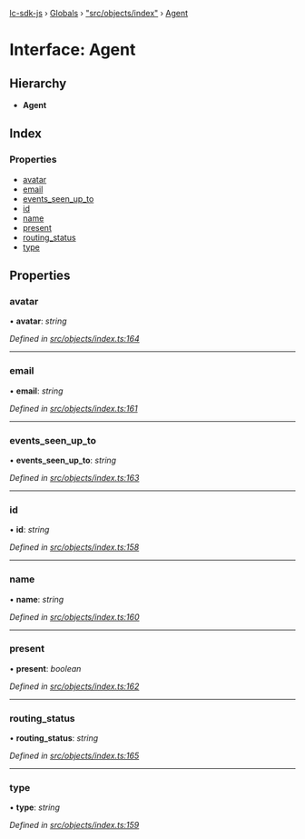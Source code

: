 [lc-sdk-js](../README.md) › [Globals](../globals.md) › ["src/objects/index"](../modules/_src_objects_index_.md) › [Agent](_src_objects_index_.agent.md)

# Interface: Agent

## Hierarchy

* **Agent**

## Index

### Properties

* [avatar](_src_objects_index_.agent.md#avatar)
* [email](_src_objects_index_.agent.md#email)
* [events_seen_up_to](_src_objects_index_.agent.md#events_seen_up_to)
* [id](_src_objects_index_.agent.md#id)
* [name](_src_objects_index_.agent.md#name)
* [present](_src_objects_index_.agent.md#present)
* [routing_status](_src_objects_index_.agent.md#routing_status)
* [type](_src_objects_index_.agent.md#type)

## Properties

###  avatar

• **avatar**: *string*

*Defined in [src/objects/index.ts:164](https://github.com/livechat/lc-sdk-js/blob/38eeefe/src/objects/index.ts#L164)*

___

###  email

• **email**: *string*

*Defined in [src/objects/index.ts:161](https://github.com/livechat/lc-sdk-js/blob/38eeefe/src/objects/index.ts#L161)*

___

###  events_seen_up_to

• **events_seen_up_to**: *string*

*Defined in [src/objects/index.ts:163](https://github.com/livechat/lc-sdk-js/blob/38eeefe/src/objects/index.ts#L163)*

___

###  id

• **id**: *string*

*Defined in [src/objects/index.ts:158](https://github.com/livechat/lc-sdk-js/blob/38eeefe/src/objects/index.ts#L158)*

___

###  name

• **name**: *string*

*Defined in [src/objects/index.ts:160](https://github.com/livechat/lc-sdk-js/blob/38eeefe/src/objects/index.ts#L160)*

___

###  present

• **present**: *boolean*

*Defined in [src/objects/index.ts:162](https://github.com/livechat/lc-sdk-js/blob/38eeefe/src/objects/index.ts#L162)*

___

###  routing_status

• **routing_status**: *string*

*Defined in [src/objects/index.ts:165](https://github.com/livechat/lc-sdk-js/blob/38eeefe/src/objects/index.ts#L165)*

___

###  type

• **type**: *string*

*Defined in [src/objects/index.ts:159](https://github.com/livechat/lc-sdk-js/blob/38eeefe/src/objects/index.ts#L159)*
